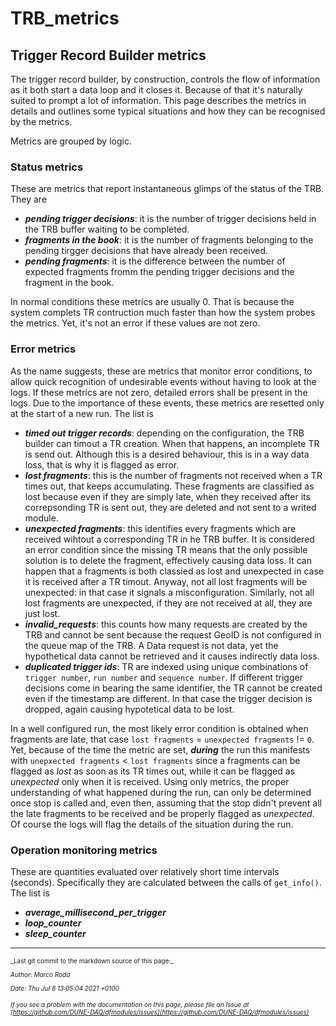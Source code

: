 # TRB_metrics
## Trigger Record Builder metrics

The trigger record builder, by construction, controls the flow of information as it both start a data loop and it closes it.
Because of that it's naturally suited to prompt a lot of information.
This page describes the metrics in details and outlines some typical situations and how they can be recognised by the metrics.

Metrics are grouped by logic.

### Status metrics

These are metrics that report instantaneous glimps of the status of the TRB. 
They are

+ ***pending trigger decisions***: it is the number of trigger decisions held in the TRB buffer waiting to be completed.
+ ***fragments in the book***: it is the number of fragments belonging to the pending tirgger decisions that have already been received.
+ ***pending fragments***: it is the difference between the number of expected fragments fromm the pending trigger decisions and the fragment in the book.

In normal conditions these metrics are usually 0. 
That is because the system complets TR contruction much faster than how the system probes the metrics. 
Yet, it's not an error if these values are not zero. 

### Error metrics

As the name suggests, these are metrics that monitor error conditions, to allow quick recognition of undesirable events without having to look at the logs. 
If these metrics are not zero, detailed errors shall be present in the logs. 
Due to the importance of these events, these metrics are resetted only at the start of a new run.
The list is

+ ***timed out trigger records***: depending on the configuration, the TRB builder can timout a TR creation. When that happens, an incomplete TR is send out. Although this is a desired behaviour, this is in a way data loss, that is why it is flagged as error.
+ ***lost fragments***: this is the number of fragments not received when a TR times out, that keeps accumulating. These fragments are classified as lost because even if they are simply late, when they received after its correpsonding TR is sent out, they are deleted and not sent to a writed module. 
+ ***unexpected fragments***: this identifies every fragments which are received wihtout a corresponding TR in he TRB buffer. It is considered an error condition since the missing TR means that the only possible solution is to delete the fragment, effectively causing data loss. It can happen that a fragments is both classied as lost and unexpected in case it is received after a TR timout. Anyway, not all lost fragments will be unexpected: in that case it signals a misconfiguration. Similarly, not all lost fragments are unexpected, if they are not received at all, they are just lost. 
+ ***invalid_requests***: this counts how many requests are created by the TRB and cannot be sent because the request GeoID is not configured in the queue map of the TRB. A Data request is not data, yet the hypothetical data cannot be retrieved and it causes indirectly data loss. 
+ ***duplicated trigger ids***: TR are indexed using unique combinations of `trigger number`, `run number` and `sequence number`. If different trigger decisions come in bearing the same identifier, the TR cannot be created even if the timestamp are different. In that case the trigger decision is dropped, again causing hypotetical data to be lost. 

In a well configured run, the most likely error condition is obtained when fragments are late, that case `lost fragments` = `unexpected fragments` != `0`. 
Yet, because of the time the metric are set, ***during***  the run this manifests with `unepxected fragments` < `lost fragments` since a fragments can be flagged as _lost_ as soon as its TR times out, while it can be flagged as _unexpected_ only when it is received.
Using only metrics, the proper understanding of what happened during the run, can only be determined once stop is called and, even then, assuming that the stop didn't prevent all the late fragments to be received and be properly flagged as _unexpected_. 
Of course the logs will flag the details of the situation during the run. 

### Operation monitoring metrics 

These are quantities evaluated over relatively short time intervals (seconds). Specifically they are calculated between the calls of `get_info()`. The list is
+ ***average_millisecond_per_trigger***
+ ***loop_counter***
+ ***sleep_counter***


-----

<font size="1">
_Last git commit to the markdown source of this page:_


_Author: Marco Roda_

_Date: Thu Jul 8 13:05:04 2021 +0100_

_If you see a problem with the documentation on this page, please file an Issue at [https://github.com/DUNE-DAQ/dfmodules/issues](https://github.com/DUNE-DAQ/dfmodules/issues)_
</font>
